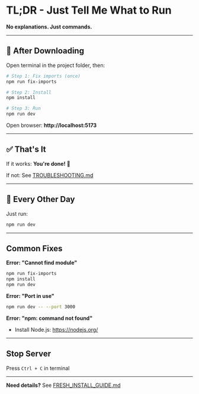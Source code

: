 # TL;DR - Just Tell Me What to Run

**No explanations. Just commands.**

---

## 🚀 After Downloading

Open terminal in the project folder, then:

```bash
# Step 1: Fix imports (once)
npm run fix-imports

# Step 2: Install
npm install

# Step 3: Run
npm run dev
```

Open browser: **http://localhost:5173**

---

## ✅ That's It

If it works: **You're done!** 🎉

If not: See [TROUBLESHOOTING.md](./TROUBLESHOOTING.md)

---

## 🔄 Every Other Day

Just run:

```bash
npm run dev
```

---

## Common Fixes

**Error: "Cannot find module"**
```bash
npm run fix-imports
npm install
npm run dev
```

**Error: "Port in use"**
```bash
npm run dev -- --port 3000
```

**Error: "npm: command not found"**
- Install Node.js: https://nodejs.org/

---

## Stop Server

Press `Ctrl + C` in terminal

---

**Need details?** See [FRESH_INSTALL_GUIDE.md](./FRESH_INSTALL_GUIDE.md)